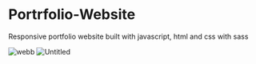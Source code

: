 
# Portrfolio-Website
Responsive portfolio website built with javascript, html and css with sass 

![webb](https://user-images.githubusercontent.com/78149229/120045748-64a23700-c019-11eb-925d-029aff3c1a1d.png)
![Untitled](https://user-images.githubusercontent.com/78149229/120073449-04ef6e80-c0a1-11eb-9c93-0fdf966e859b.png)
